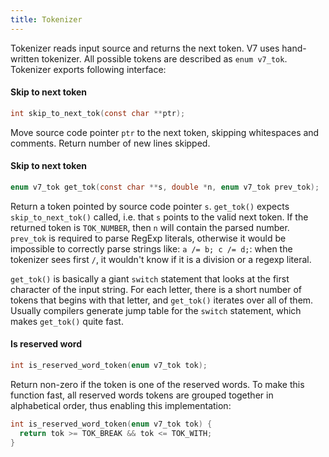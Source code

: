 ```yaml
---
title: Tokenizer
---
```


Tokenizer reads input source and returns the next token. V7 uses hand-written
tokenizer. All possible tokens are described as `enum v7_tok`. Tokenizer
exports following interface:

#### Skip to next token

```c
int skip_to_next_tok(const char **ptr);
```

Move source code pointer `ptr` to the next token, skipping whitespaces
and comments. Return number of new lines skipped.

#### Skip to next token

```c
enum v7_tok get_tok(const char **s, double *n, enum v7_tok prev_tok);
```

Return a token pointed by source code pointer `s`. `get_tok()` expects
`skip_to_next_tok()` called, i.e. that `s` points to the valid next token.
If the returned token is `TOK_NUMBER`, then `n` will contain the parsed number.
`prev_tok` is required to parse RegExp literals, otherwise it would be
impossible to correctly parse strings like: `a /= b; c /= d;`: when the
tokenizer sees first `/`, it wouldn't know if it is a division or a
regexp literal.

`get_tok()` is basically a giant `switch` statement that looks at the first
character of the input string. For each letter, there is a short number of
tokens that begins with that letter, and `get_tok()` iterates over all of them.
Usually compilers generate jump table for the `switch` statement, which makes
`get_tok()` quite fast.

#### Is reserved word

```c
int is_reserved_word_token(enum v7_tok tok);
```

Return non-zero if the token is one of the reserved words. To make this
function fast, all reserved words tokens are grouped together in alphabetical
order, thus enabling this implementation:

```c
int is_reserved_word_token(enum v7_tok tok) {
  return tok >= TOK_BREAK && tok <= TOK_WITH;
}
```

